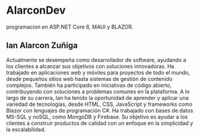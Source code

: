 # AlarconDev
 programacion en ASP.NET Core 6, MAUI y BLAZOR. 

## Ian Alarcon Zuñiga
Actualmente se desempeña como desarrollador de software, ayudando a los clientes a alcanzar sus objetivos con soluciones innovadoras. Ha trabajado en aplicaciones web y móviles para proyectos de todo el mundo, desde pequeños sitios web hasta sistemas de gestión de contenido complejos. También ha participado en iniciativas de código abierto, contribuyendo con soluciones a problemas comunes en la plataforma. 
A lo largo de su carrera, Ian ha tenido la oportunidad de aprender y aplicar una variedad de tecnologías, desde HTML, CSS, JavaScript y frameworks como Blazor con lenguajes de programación C#. Ha trabajado con bases de datos MS-SQL y noSQL, como MongoDB y Firebase. 
Su objetivo es ayudar a los clientes a construir productos de calidad con un enfoque en la simplicidad y la escalabilidad.
